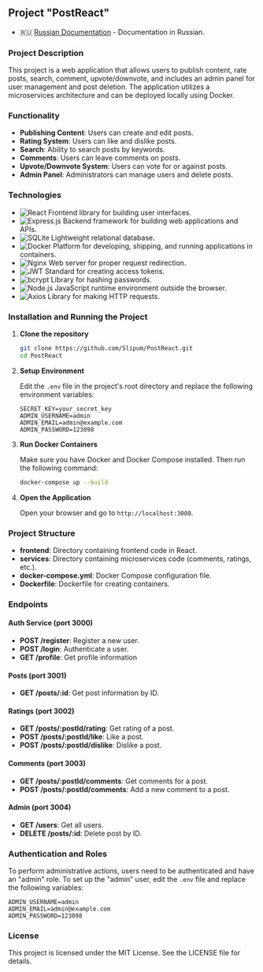## Project "PostReact"

- :ru: [Russian Documentation](./lang-docs/ru.md) - Documentation in Russian.

### Project Description

This project is a web application that allows users to publish content, rate posts, search, comment, upvote/downvote, and includes an admin panel for user management and post deletion. The application utilizes a microservices architecture and can be deployed locally using Docker.

### Functionality

- **Publishing Content**: Users can create and edit posts.
- **Rating System**: Users can like and dislike posts.
- **Search**: Ability to search posts by keywords.
- **Comments**: Users can leave comments on posts.
- **Upvote/Downvote System**: Users can vote for or against posts.
- **Admin Panel**: Administrators can manage users and delete posts.

### Technologies

- ![React](https://img.shields.io/badge/-React-61DAFB?logo=react&logoColor=white&style=flat) Frontend library for building user interfaces.
- ![Express.js](https://img.shields.io/badge/-Express.js-000000?logo=express&logoColor=white&style=flat) Backend framework for building web applications and APIs.
- ![SQLite](https://img.shields.io/badge/-SQLite-003B57?logo=sqlite&logoColor=white&style=flat) Lightweight relational database.
- ![Docker](https://img.shields.io/badge/-Docker-2496ED?logo=docker&logoColor=white&style=flat) Platform for developing, shipping, and running applications in containers.
- ![Nginx](https://img.shields.io/badge/-Nginx-339933?logo=nginx&logoColor=white&style=flat) Web server for proper request redirection.
- ![JWT](https://img.shields.io/badge/-JWT-000000?logo=json-web-tokens&logoColor=white&style=flat) Standard for creating access tokens.
- ![bcrypt](https://img.shields.io/badge/-bcrypt-003A70?logo=shield&logoColor=white&style=flat) Library for hashing passwords.
- ![Node.js](https://img.shields.io/badge/-Node.js-339933?logo=node.js&logoColor=white&style=flat) JavaScript runtime environment outside the browser.
- ![Axios](https://img.shields.io/badge/-Axios-671DD7?logo=axios&logoColor=white&style=flat) Library for making HTTP requests.

### Installation and Running the Project

1. **Clone the repository**

   ```bash
   git clone https://github.com/Slipum/PostReact.git
   cd PostReact
   ```

2. **Setup Environment**

   Edit the `.env` file in the project's root directory and replace the following environment variables:

   ```plaintext
   SECRET_KEY=your_secret_key
   ADMIN_USERNAME=admin
   ADMIN_EMAIL=admin@example.com
   ADMIN_PASSWORD=123098
   ```

3. **Run Docker Containers**

   Make sure you have Docker and Docker Compose installed. Then run the following command:

   ```bash
   docker-compose up --build
   ```

4. **Open the Application**

   Open your browser and go to `http://localhost:3000`.

### Project Structure

- **frontend**: Directory containing frontend code in React.
- **services**: Directory containing microservices code (comments, ratings, etc.).
- **docker-compose.yml**: Docker Compose configuration file.
- **Dockerfile**: Dockerfile for creating containers.

### Endpoints

#### Auth Service (port 3000)

- **POST /register**: Register a new user.
- **POST /login**: Authenticate a user.
- **GET /profile**: Get profile information

#### Posts (port 3001)

- **GET /posts/:id**: Get post information by ID.

#### Ratings (port 3002)

- **GET /posts/:postId/rating**: Get rating of a post.
- **POST /posts/:postId/like**: Like a post.
- **POST /posts/:postId/dislike**: Dislike a post.

#### Comments (port 3003)

- **GET /posts/:postId/comments**: Get comments for a post.
- **POST /posts/:postId/comments**: Add a new comment to a post.

#### Admin (port 3004)

- **GET /users**: Get all users.
- **DELETE /posts/:id**: Delete post by ID.

### Authentication and Roles

To perform administrative actions, users need to be authenticated and have an "admin" role.
To set up the "admin" user, edit the `.env` file and replace the following variables:

```
ADMIN_USERNAME=admin
ADMIN_EMAIL=admin@example.com
ADMIN_PASSWORD=123098
```

### License

This project is licensed under the MIT License. See the LICENSE file for details.
